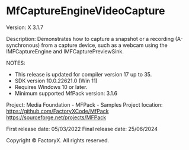 # MfCaptureEngineVideoCapture

Version: X 3.1.7

Description:
  Demonstrates how to capture a snapshot or a recording (A-synchronous) from a capture device, such as a webcam using the IMFCaptureEngine and IMFCapturePreviewSink.

NOTES: 
 - This release is updated for compiler version 17 up to 35.
 - SDK version 10.0.22621.0 (Win 11)
 - Requires Windows 10 or later.
 - Minimum supported MfPack version: 3.1.6

Project: Media Foundation - MFPack - Samples
Project location: https://github.com/FactoryXCode/MfPack
                  https://sourceforge.net/projects/MFPack

First release date: 05/03/2022
Final release date: 25/06/2024

Copyright © FactoryX. All rights reserved.




